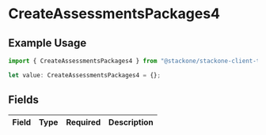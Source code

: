 # CreateAssessmentsPackages4

## Example Usage

```typescript
import { CreateAssessmentsPackages4 } from "@stackone/stackone-client-ts/sdk/models/shared";

let value: CreateAssessmentsPackages4 = {};
```

## Fields

| Field       | Type        | Required    | Description |
| ----------- | ----------- | ----------- | ----------- |